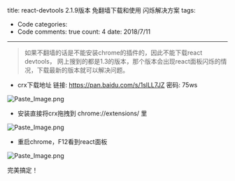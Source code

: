 
title: react-devtools 2.1.9版本 免翻墙下载和使用  闪烁解决方案
tags: 
  - Code
categories: 
  - Code
comments: true
count: 4
date: 2018/7/11
---

> 如果不翻墙的话是不能安装chrome的插件的，因此不能下载react devtools， 网上搜到的都是1.3的版本，那个版本会出现react面板闪烁的情况，下载最新的版本就可以解决问题。

- crx下载地址
链接: https://pan.baidu.com/s/1slLL7JZ 密码: 75ws

![Paste_Image.png](http://upload-images.jianshu.io/upload_images/3098335-b939c8ad47f872cf.png?imageMogr2/auto-orient/strip%7CimageView2/2/w/1240)

- 安装直接将crx拖拽到 chrome://extensions/ 里

![Paste_Image.png](http://upload-images.jianshu.io/upload_images/3098335-494d316c02bb6513.png?imageMogr2/auto-orient/strip%7CimageView2/2/w/1240)
- 重启chrome，F12看到react面板

![Paste_Image.png](http://upload-images.jianshu.io/upload_images/3098335-162f9e285b48183f.png?imageMogr2/auto-orient/strip%7CimageView2/2/w/1240)

完美搞定！